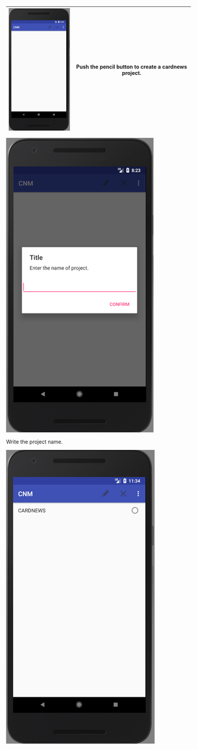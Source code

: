 |<img src = "https://github.com/Lee-Null/green-04/blob/master/Documetation/images/main.png" width="200">|Push the pencil button to create a cardnews project.|
|:-------------|:--------------:|






<img src = "https://github.com/Lee-Null/green-04/blob/master/Documetation/images/pencil.png">


Write the project name.


<img src = "https://github.com/Lee-Null/green-04/blob/master/Documetation/images/create%20cardnews.png">

